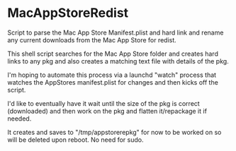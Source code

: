 # MacAppStoreRedist
Script to parse the Mac App Store Manifest.plist and hard link and rename any current downloads from the Mac App Store for redist.

This shell script searches for the Mac App Store folder and creates hard links to any pkg and also creates a matching text file with details of the pkg.

I'm hoping to automate this process via a launchd "watch" process that watches the AppStores manifest.plist for changes and then kicks off the script.

I'd like to eventually have it wait until the size of the pkg is correct (downloaded) and then work on the pkg and flatten it/repackage it if needed.

It creates and saves to "/tmp/appstorerepkg" for now to be worked on so will be deleted upon reboot. 
No need for sudo.
